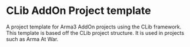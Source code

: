 # CLib AddOn Project template
A project template for Arma3 AddOn projects using the CLib framework. This template is based off the CLib project structure. It is used in projects such as Arma At War.
